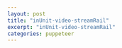 ```yaml
---
layout: post
title: "inUnit-video-streamRail"
excerpt: "inUnit-video-streamRail"
categories: puppeteer
---
```

<script type="text/javascript">
      (function() {
        var gdprAppliesGlobally = false;
        function addFrame() {
          if (!window.frames['__cmpLocator']) {
            if (document.body) {
              var body = document.body,
                iframe = document.createElement('iframe');
              iframe.style = 'display:none';
              iframe.name = '__cmpLocator';
              body.appendChild(iframe);
            } else {
              // In the case where this stub is located in the head,
              // this allows us to inject the iframe more quickly than
              // relying on DOMContentLoaded or other events.
              setTimeout(addFrame, 5);
            }
          }
        }
        addFrame();
        function stubCMP() {
          var b = arguments;
          __cmp.a = __cmp.a || [];
          if (!b.length) return __cmp.a;
          else if (b[0] === 'ping') {
            b[2](
              {
                gdprAppliesGlobally: gdprAppliesGlobally,
                cmpLoaded: false,
              },
              true,
            );
          } else if (b[0] === 'getVendorConsents') {
            setTimeout(
              () =>
                b[2](
                  {
                    metadata: 'BOJObISOJObISAABAAENAA4AAAAAoAAA',
                    gdprApplies: 'true',
                    hasGlobalScope: 'true',
                    purposeConsents: { '2': true, '4': true },
                    vendorConsents: { '354': true },
                  },
                  true,
                ),
              200,
            );
          } else if (b[0] === 'getConsentData') {
            setTimeout(
              () =>
                b[2](
                  {
                    consentData: 'BOJObISOJObISAABAAENAA4AAAAAoAAA___asdfasdfasDF__asdfasdf',
                  },
                  true,
                ),
              300,
            );
          } else {
            __cmp.a.push([].slice.apply(b));
          }
        }
        function cmpMsgHandler(event) {
          try {
            var msgIsString = typeof event.data === 'string';
            var json = msgIsString ? JSON.parse(event.data) : event.data;
            if (json.__cmpCall) {
              var i = json.__cmpCall;
              window.__cmp(i.command, i.parameter, function(retValue, success) {
                var returnMsg = {
                  __cmpReturn: {
                    returnValue: retValue,
                    success: success,
                    callId: i.callId,
                  },
                };
                event.source.postMessage(msgIsString ? JSON.stringify(returnMsg) : returnMsg, '*');
              });
            }
          } catch (e) {}
        }
        if (typeof __cmp !== 'function') {
          window.__cmp = stubCMP;
          __cmp.msgHandler = cmpMsgHandler;
          if (window.addEventListener) window.addEventListener('message', cmpMsgHandler, false);
          else window.attachEvent('onmessage', cmpMsgHandler);
        }
      })();
</script>
<br>
<div class="apester-media" data-media-id="5ca4aa164d45ddb4aab1c318" height="366"></div><script async src="https://static.apester.com/js/sdk/latest/apester-sdk.js"></script>
<br>
